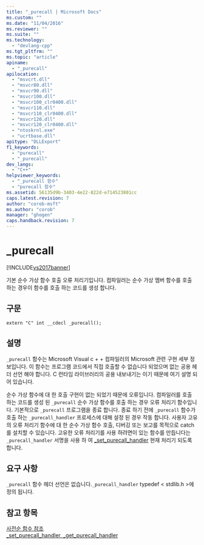 ```yaml
---
title: "_purecall | Microsoft Docs"
ms.custom: ""
ms.date: "11/04/2016"
ms.reviewer: ""
ms.suite: ""
ms.technology: 
  - "devlang-cpp"
ms.tgt_pltfrm: ""
ms.topic: "article"
apiname: 
  - "_purecall"
apilocation: 
  - "msvcrt.dll"
  - "msvcr80.dll"
  - "msvcr90.dll"
  - "msvcr100.dll"
  - "msvcr100_clr0400.dll"
  - "msvcr110.dll"
  - "msvcr110_clr0400.dll"
  - "msvcr120.dll"
  - "msvcr120_clr0400.dll"
  - "ntoskrnl.exe"
  - "ucrtbase.dll"
apitype: "DLLExport"
f1_keywords: 
  - "purecall"
  - "_purecall"
dev_langs: 
  - "C++"
helpviewer_keywords: 
  - "_purecall 함수"
  - "purecall 함수"
ms.assetid: 56135d9b-3403-4e22-822d-e714523801cc
caps.latest.revision: 7
author: "corob-msft"
ms.author: "corob"
manager: "ghogen"
caps.handback.revision: 7
---
```

# _purecall
[!INCLUDE[vs2017banner](../../assembler/inline/includes/vs2017banner.md)]

기본 순수 가상 함수 호출 오류 처리기입니다. 컴파일러는 순수 가상 멤버 함수를 호출 하는 경우이 함수를 호출 하는 코드를 생성 합니다.  
  
## 구문  
  
```  
extern "C" int __cdecl _purecall();  
```  
  
## 설명  
 `_purecall` 함수는 Microsoft Visual c \+ \+ 컴파일러의 Microsoft 관련 구현 세부 정보입니다. 이 함수는 프로그램 코드에서 직접 호출할 수 없습니다 되었으며 없는 공용 헤더 선언 해야 합니다. C 런타임 라이브러리의 공용 내보내기는 이기 때문에 여기 설명 되어 있습니다.  
  
 순수 가상 함수에 대 한 호출 구현이 없는 되었기 때문에 오류입니다. 컴파일러를 호출 하는 코드를 생성 된 `_purecall` 순수 가상 함수를 호출 하는 경우 오류 처리기 함수입니다. 기본적으로 `_purecall` 프로그램을 종료 합니다. 종료 하기 전에 `_purecall` 함수가 호출 하는 `_purecall_handler` 프로세스에 대해 설정 된 경우 작동 합니다. 사용자 고유의 오류 처리기 함수에 대 한 순수 가상 함수 호출, 디버깅 또는 보고를 목적으로 catch를 설치할 수 있습니다. 고유한 오류 처리기를 사용 하려면이 있는 함수를 만듭니다는 `_purecall_handler` 서명을 사용 하 여 [\_set\_purecall\_handler](../../c-runtime-library/reference/get-purecall-handler-set-purecall-handler.md) 현재 처리기 되도록 합니다.  
  
## 요구 사항  
 `_purecall` 함수 헤더 선언은 없습니다.`_purecall_handler` typedef \< stdlib.h \>에 정의 됩니다.  
  
## 참고 항목  
 [사전순 함수 참조](../../c-runtime-library/reference/crt-alphabetical-function-reference.md)   
 [\_set\_purecall\_handler, \_get\_purecall\_handler](../../c-runtime-library/reference/get-purecall-handler-set-purecall-handler.md)